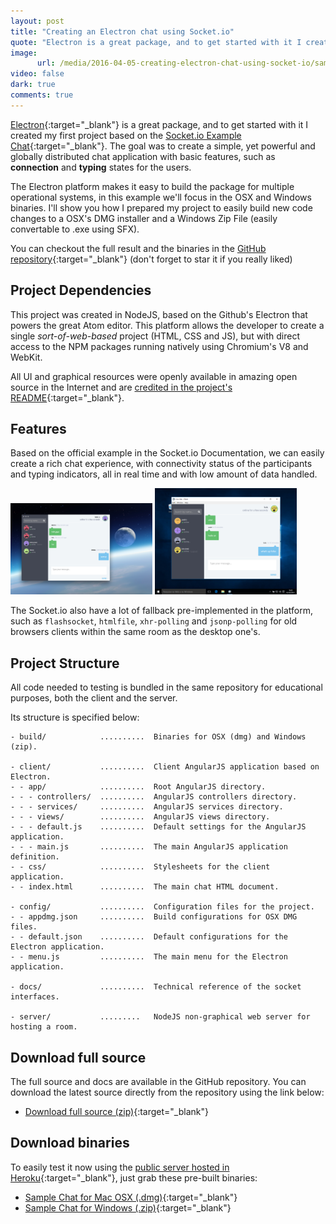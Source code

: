 ```yaml
---
layout: post
title: "Creating an Electron chat using Socket.io"
quote: "Electron is a great package, and to get started with it I created my first project based on the official Socket.io Example Chat. The goal was to create a simple, yet powerful and globally distributed chat application with basic features, such as connection and typing states for the users."
image:
      url: /media/2016-04-05-creating-electron-chat-using-socket-io/sample-chat-osx-screen.png
video: false
dark: true
comments: true
---
```


[Electron](http://electron.atom.io){:target="_blank"} is a great package, and to get started with it I created my first project based on the [Socket.io Example Chat](http://socket.io){:target="_blank"}. The goal was to create a simple, yet powerful and globally distributed chat application with basic features, such as **connection** and **typing** states for the users.

The Electron platform makes it easy to build the package for multiple operational systems, in this example we'll focus in the OSX and Windows binaries. I'll show you how I prepared my project to easily build new code changes to a OSX's DMG installer and a Windows Zip File (easily convertable to .exe using SFX).

You can checkout the full result and the binaries in the [GitHub repository](https://github.com/luiseduardobrito/sample-chat-electron){:target="_blank"} (don't forget to star it if you really liked)

## Project Dependencies

This project was created in NodeJS, based on the Github's Electron that powers the great Atom editor. This platform allows the developer to create a single *sort-of-web-based* project (HTML, CSS and JS), but with direct access to the NPM packages running natively using Chromium's V8 and WebKit.

All UI and graphical resources were openly available in amazing open source in the Internet and are [credited in the project's README](https://github.com/luiseduardobrito/sample-chat-electron#open-source-dependencies){:target="_blank"}.

## Features

Based on the official example in the Socket.io Documentation, we can easily create a rich chat experience, with connectivity status of the participants and typing indicators, all in real time and with low amount of data handled.

<!-- TODO: link for images in full size -->
<img src="/media/2016-04-05-creating-electron-chat-using-socket-io/sample-chat-osx-screen.png" style="max-height: 200px; max-width: 45%;" alt="Mac OSX Chat Screenshot">
<img src="/media/2016-04-05-creating-electron-chat-using-socket-io/sample-chat-win-screen.png" style="max-height: 200px; max-width: 45%;" alt="Windows Chat Screenshot">

The Socket.io also have a lot of fallback pre-implemented in the platform, such as ```flashsocket```, ```htmlfile```, ```xhr-polling``` and ```jsonp-polling``` for old browsers clients within the same room as the desktop one's.


## Project Structure

All code needed to testing is bundled in the same repository for educational purposes, both the client and the server.

Its structure is specified below:

```
- build/            ..........  Binaries for OSX (dmg) and Windows (zip).

- client/           ..........  Client AngularJS application based on Electron.
- - app/            ..........  Root AngularJS directory.
- - - controllers/  ..........  AngularJS controllers directory.
- - - services/     ..........  AngularJS services directory.
- - - views/        ..........  AngularJS views directory.
- - - default.js    ..........  Default settings for the AngularJS application.
- - - main.js       ..........  The main AngularJS application definition.
- - css/            ..........  Stylesheets for the client application.
- - index.html      ..........  The main chat HTML document.

- config/           ..........  Configuration files for the project.
- - appdmg.json     ..........  Build configurations for OSX DMG files.
- - default.json    ..........  Default configurations for the Electron application.
- - menu.js         ..........  The main menu for the Electron application.

- docs/             ..........  Technical reference of the socket interfaces.

- server/           .........   NodeJS non-graphical web server for hosting a room.

```

## Download full source

The full source and docs are available in the GitHub repository. You can download the latest source directly from the repository using the link below:

- [Download full source (zip)](https://github.com/luiseduardobrito/sample-chat-electron/archive/master.zip){:target="_blank"}

## Download binaries

To easily test it now using the [public server hosted in Heroku](https://radiant-river-70847.herokuapp.com/api){:target="_blank"}, just grab these pre-built binaries:

- [Sample Chat for Mac OSX (.dmg)](https://github.com/luiseduardobrito/sample-chat-electron/blob/master/build/SampleChat.dmg?raw=true){:target="_blank"}
- [Sample Chat for Windows (.zip)](https://github.com/luiseduardobrito/sample-chat-electron/blob/master/build/SampleChat.zip?raw=true){:target="_blank"}